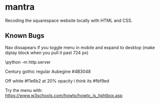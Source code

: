 # mantra
Recoding the squarespace website locally with HTML and CSS.


## Known Bugs
Nav dissapears if you toggle menu in mobile and expand to desktop (make diplay block when you pull it past 724 px)

\\python -m http.server



Century gothic regular
Aubegine  #4B3048

Off white #f1e6b2 at 20% opacity
i think its #fbf9ed







Try the menu with:
https://www.w3schools.com/howto/howto_js_lightbox.asp